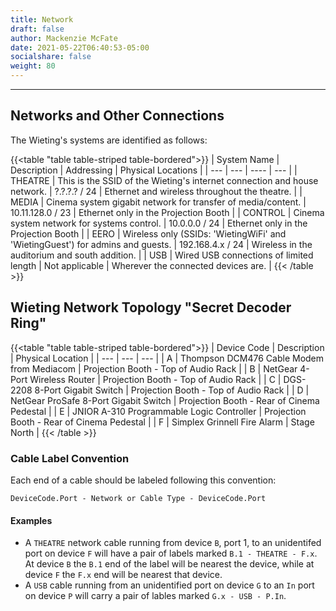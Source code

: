 ```yaml
---
title: Network
draft: false
author: Mackenzie McFate
date: 2021-05-22T06:40:53-05:00
socialshare: false
weight: 80
---
```

<!-- 
menu:
  main:
    identifier: prices
    pre: dollar-sign
    weight: 200
-->

<hr/>

## Networks and Other Connections

The Wieting's systems are identified as follows:

{{<table "table table-striped table-bordered">}}
| System Name | Description | Addressing | Physical Locations |
| --- | --- | ---- | --- |
| THEATRE | This is the SSID of the Wieting's internet connection and house network. | ?.?.?.? / 24 | Ethernet and wireless throughout the theatre. |
| MEDIA | Cinema system gigabit network for transfer of media/content. | 10.11.128.0 / 23 | Ethernet only in the Projection Booth |
| CONTROL | Cinema system network for systems control. | 10.0.0.0 / 24 | Ethernet only in the Projection Booth |
| EERO | Wireless only (SSIDs: 'WietingWiFi' and 'WietingGuest') for admins and guests. | 192.168.4.x / 24 | Wireless in the auditorium and south addition. |
| USB | Wired USB connections of limited length | Not applicable | Wherever the connected devices are. |
{{< /table >}}            


## Wieting Network Topology "Secret Decoder Ring"

{{<table "table table-striped table-bordered">}}
| Device Code | Description | Physical Location |
| --- | --- | --- |
| A | Thompson DCM476 Cable Modem from Mediacom | Projection Booth - Top of Audio Rack |
| B | NetGear 4-Port Wireless Router | Projection Booth - Top of Audio Rack |
| C | DGS-2208 8-Port Gigabit Switch | Projection Booth - Top of Audio Rack |
| D | NetGear ProSafe 8-Port Gigabit Switch | Projection Booth - Rear of Cinema Pedestal |
| E | JNIOR A-310 Programmable Logic Controller | Projection Booth - Rear of Cinema Pedestal |
| F | Simplex Grinnell Fire Alarm | Stage North |
{{< /table >}}            

### Cable Label Convention

Each end of a cable should be labeled following this convention:

  `DeviceCode.Port - Network or Cable Type - DeviceCode.Port`

#### Examples

  - A `THEATRE` network cable running from device `B`, port 1, to an unidentifed port on device `F` will have a pair of labels marked `B.1 - THEATRE - F.x`.  At device `B` the `B.1` end of the label will be nearest the device, while at device `F` the `F.x` end will be nearest that device.
  - A `USB` cable running from an unidentified port on device `G` to an `In` port on device `P` will carry a pair of lables marked `G.x - USB - P.In`. 

